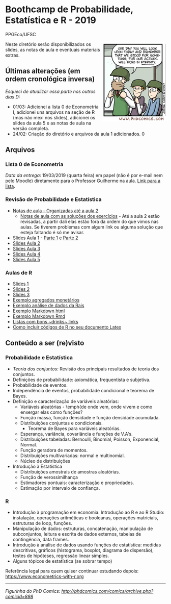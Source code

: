# Boothcamp de Probabilidade, Estatística e R - 2019
PPGEco/UFSC

<p align = "right">
    <img src="https://github.com/aishameriane/msc-economics/blob/master/revisao-prob/war.png" alt="Choose your destiny" width="200" align = "right">

Neste diretório serão disponibilizados os slides, as notas de aula e eventuais materiais extras.

## Últimas alterações (em ordem cronológica inversa)
_Esqueci de atualizar essa parte nos outros dias D:_

- 01/03: Adicionei a lista 0 de Econometria I, adicionei uns arquivos na seção de R (mas não mexi nos slides), adicionei os slides da aula 5 e as notas de aula na versão completa.
- 24/02: Criação do diretório e arquivos da aula 1 adicionados.
0

## Arquivos

### Lista 0 de Econometria

_Data da entrega_: 19/03/2019 (quarta feira) em papel (não é por e-mail nem pelo Moodle) diretamente para o Professor Guilherme na aula.
[Link para a lista](https://github.com/aishameriane/msc-economics/blob/master/revisao-prob/ListaRevisao_2019.pdf).

### Revisão de Probabilidade e Estatística

* [Notas de aula - Organizadas até a aula 2](https://github.com/aishameriane/msc-economics/blob/master/revisao-prob/Notas%20de%20aula%201.pdf)
    * [Notas de aula com as soluções dos exercícios](https://github.com/aishameriane/msc-economics/blob/master/revisao-prob/Notas%20de%20aula.pdf) - Até a aula 2 estão revisadas, a partir dali elas estão fora da ordem do que vimos nas aulas. Se tiverem problemas com algum link ou alguma solução que esteja faltando é só me avisar.
* Slides Aula 1 - [Parte 1](https://github.com/aishameriane/msc-economics/blob/master/revisao-prob/Aula%201%20parte%201.pdf) e [Parte 2](https://github.com/aishameriane/msc-economics/blob/master/revisao-prob/Aula%201%20parte%202.pdf)
* [Slides Aula 2](https://github.com/aishameriane/msc-economics/blob/master/revisao-prob/Aula%202.pdf)
* [Slides Aula 3](https://github.com/aishameriane/msc-economics/blob/master/revisao-prob/Aula%203.pdf)
* [Slides Aula 4](https://github.com/aishameriane/msc-economics/blob/master/revisao-prob/Aula%204.pdf)
* [Slides Aula 5](https://github.com/aishameriane/msc-economics/blob/master/revisao-prob/Aula%205.pdf)

### Aulas de R

* [Slides 1](https://github.com/aishameriane/msc-economics/blob/master/revisao-prob/Aula%201%20-%20Parte%201.pdf)
* [Slides 2](https://github.com/aishameriane/msc-economics/blob/master/revisao-prob/Aula%201%20-%20Parte%202.pdf)
* [Slides 3](https://github.com/aishameriane/msc-economics/blob/master/revisao-prob/Aula%201%20-%20Parte%203.pdf)
* [Exemplo agregados monetários](https://htmlpreview.github.io/?https://github.com/aishameriane/msc-economics/blob/master/revisao-prob/Agregados%20monet%C3%A1rios%20-%20html.html)
* [Exemplo análise de dados da Rais](https://github.com/aishameriane/msc-economics/blob/master/revisao-prob/Exemplo%20de%20an%C3%A1lise%20descritiva%20com%20dados%20da%20RAIS.pdf)
* [Exemplo Markdown html](https://htmlpreview.github.io/?https://github.com/aishameriane/msc-economics/blob/master/revisao-prob/Exemplo%20RMarkdown.html)
* [Exemplo Markdown Rmd](https://github.com/aishameriane/msc-economics/blob/master/revisao-prob/Exemplo%20RMarkdown.Rmd)
* [Listas com bons ~drinks~ links](https://github.com/aishameriane/msc-economics/blob/master/revisao-prob/Links%20%C3%BAteis%20e%20fun%C3%A7%C3%B5es.pdf)
* [Como incluir códigos de R no seu documento Latex](https://github.com/aishameriane/msc-economics/blob/master/revisao-prob/LaTeXandR.pdf)

## Conteúdo a ser (re)visto

### Probabilidade e Estatística

* *Teoria dos conjuntos:* Revisão dos principais resultados de teoria dos conjuntos.
* Definições de probabilidade: axiomática, frequentista e subjetiva. 
* Probabilidade de eventos.
* Independência de eventos, probabilidade condicional e teorema de Bayes.
* Definição e caracterização de variáveis aleatórias:
    * Variáveis aleatórias - \emph{de onde vem, onde vivem e como enxergar elas como funções?
    * Função massa, função densidade e função densidade acumulada.
    * Distribuições conjuntas e condicionais.
        * Teorema de Bayes para variáveis aleatórias.
    * Esperança, variância, covariância e funções de V.A's.
    * Distribuições tabeladas: Bernoulli, Binomial, Poisson, Exponencial, Normal.
    * Função geradora de momentos.
    * Distribuições multivariadas: normal e multinomial.
    * Núcleo de distribuições
* Introdução à Estatística
    * Distribuições amostrais de amostras aleatórias.
    * Função de verossimilhança
    * Estimadores pontuais: caracterização e propriedades.
    * Estimação por intervalo de confiança.

### R

* Introdução à programação em economia. Introdução ao R e ao R Studio: instalação, operações aritméticas e booleanas, operações matriciais, estruturas de loop, funções.
* Manipulação de dados: estruturas, concatenação, manipulação de subconjuntos, leitura e escrita de dados externos, tabelas de contingência, data frames.
* Introdução à análise de dados usando funções de estatística: medidas descritivas, gráficos (histograma, boxplot, diagrama de dispersão), testes de hipóteses, regressão linear simples.
* Alguns tópicos de estatística (se sobrar tempo)

Referência legal para quem quiser continuar estudando depois: https://www.econometrics-with-r.org

------
_Figurinha do PhD Comics: http://phdcomics.com/comics/archive.php?comicid=898_
